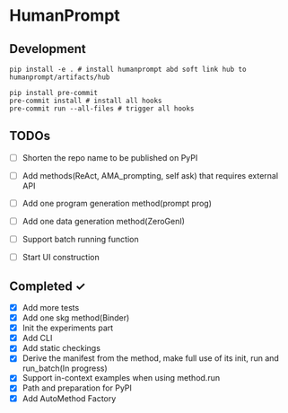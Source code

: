 # HumanPrompt

## Development
~~~
pip install -e . # install humanprompt abd soft link hub to humanprompt/artifacts/hub
~~~

~~~
pip install pre-commit
pre-commit install # install all hooks
pre-commit run --all-files # trigger all hooks
~~~

## TODOs
- [ ] Shorten the repo name to be published on PyPI
- [ ] Add methods(ReAct, AMA_prompting, self ask) that requires external API
- [ ] Add one program generation method(prompt prog)
- [ ] Add one data generation method(ZeroGenI)
- [ ] Support batch running function
- [ ] Start UI construction


## Completed ✓
- [x] Add more tests
- [x] Add one skg method(Binder)
- [x] Init the experiments part
- [x] Add CLI
- [x] Add static checkings
- [x] Derive the manifest from the method, make full use of its init, run and run_batch(In progress)
- [x] Support in-context examples when using method.run
- [x] Path and preparation for PyPI
- [x] Add AutoMethod Factory
